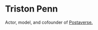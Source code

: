 <div style="align-text: center;">
  <h1>Triston Penn</h1>

  Actor, model, and cofounder of [Postaverse.](https://postaverse.net)
</div>

